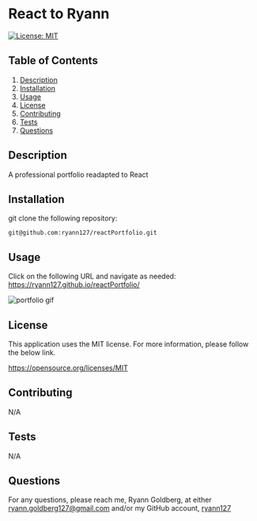 # React to Ryann

  [![License: MIT](https://img.shields.io/badge/License-MIT-yellow.svg)](https://opensource.org/licenses/MIT)
  

## Table of Contents
1. [Description](#description)
2. [Installation](#installation)
3. [Usage](#usage)
4. [License](#license)
5. [Contributing](#contributing)
6. [Tests](#tests)
7. [Questions](#questions) 

## Description
 A professional portfolio readapted to React

 ## Installation
git clone the following repository: 

    git@github.com:ryann127/reactPortfolio.git

 ## Usage
 Click on the following URL and navigate as needed:
     https://ryann127.github.io/reactPortfolio/

![portfolio gif](./public/Assets/Images/portfoliofinal.gif)

 ## License

 This application uses the MIT license. For more information, please follow the below link.

 https://opensource.org/licenses/MIT

 ## Contributing
 N/A

 ## Tests
 N/A

 ## Questions
 For any questions, please reach me, Ryann Goldberg, at either ryann.goldberg127@gmail.com and/or my GitHub account, [ryann127](https://github.com/ryann127)
